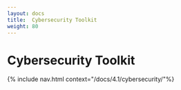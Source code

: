 ```yaml
---
layout: docs
title:  Cybersecurity Toolkit
weight: 80
---
```


# Cybersecurity Toolkit

{% include nav.html context="/docs/4.1/cybersecurity/"%}